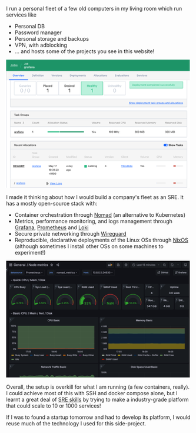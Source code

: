 I run a personal fleet of a few old computers in my living room which run services like
- Personal DB
- Password manager
- Personal storage and backups
- VPN, with adblocking
- ... and hosts some of the projects you see in this website!

<img src="assets/selfhosted1.png" class="centered border-radius" style="width: min(99%, 560px)"
caption="Screenshot of the Nomad Job page for Grafana"
/>

I made it thinking about how I would build a company's fleet as an SRE. It has a mostly open-source stack with:
- Container orchestration through [Nomad](https://www.nomadproject.io/) (an alternative to Kubernetes)
- Metrics, performance monitoring, and logs management through [Grafana](https://grafana.net), [Prometheus](https://prometheus.io/docs/introduction/overview/) and [Loki](https://grafana.com/oss/loki/)
- Secure private networking through [Wireguard](https://www.wireguard.com/)
- Reproducible, declarative deployments of the Linux OSs through [NixOS](https://nixos.org/) (although sometimes I install other OSs on some machines to experiment!)

<img src="assets/selfhosted2.png" class="centered border-radius" style="width: min(99%, 560px)"
caption="Screenshot of a Grafana monitoring dashboard"
/>

Overall, the setup is overkill for what I am running (a few containers, really). I could achieve most of this with SSH and docker compose alone, but
I learnt a great deal of [SRE skills](https://en.wikipedia.org/wiki/Site_reliability_engineering) by trying to make a industry-grade platform that could scale to 10 or 1000 services!

If I was to found a startup tomorrow and had to develop its platform, I would reuse much of the technology I used for this side-project.